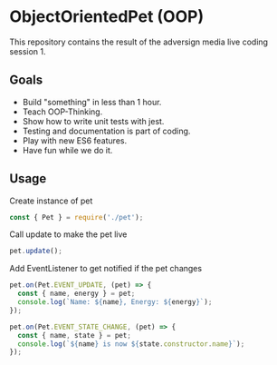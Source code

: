 # ObjectOrientedPet (OOP)

This repository contains the result of the adversign media live coding session 1.

## Goals
- Build "something" in less than 1 hour.
- Teach OOP-Thinking.
- Show how to write unit tests with jest.
- Testing and documentation is part of coding.
- Play with new ES6 features.
- Have fun while we do it.

## Usage
Create instance of pet
```javascript
const { Pet } = require('./pet');
```
Call update to make the pet live
```javascript
pet.update();
```
Add EventListener to get notified if the pet changes
```javascript
pet.on(Pet.EVENT_UPDATE, (pet) => {
  const { name, energy } = pet;
  console.log(`Name: ${name}, Energy: ${energy}`);
});

pet.on(Pet.EVENT_STATE_CHANGE, (pet) => {
  const { name, state } = pet;
  console.log(`${name} is now ${state.constructor.name}`);
});

```
